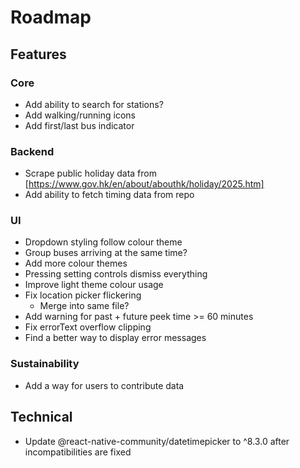 # Roadmap

## Features
### Core
- Add ability to search for stations?
- Add walking/running icons
- Add first/last bus indicator
### Backend
- Scrape public holiday data from [https://www.gov.hk/en/about/abouthk/holiday/2025.htm]
- Add ability to fetch timing data from repo
### UI
- Dropdown styling follow colour theme
- Group buses arriving at the same time?
- Add more colour themes
- Pressing setting controls dismiss everything
- Improve light theme colour usage
- Fix location picker flickering
  - Merge into same file?
- Add warning for past + future peek time >= 60 minutes
- Fix errorText overflow clipping
- Find a better way to display error messages
### Sustainability
- Add a way for users to contribute data

## Technical
- Update @react-native-community/datetimepicker to ^8.3.0 after incompatibilities are fixed